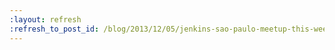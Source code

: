 ```yaml
---
:layout: refresh
:refresh_to_post_id: /blog/2013/12/05/jenkins-sao-paulo-meetup-this-weekend
---
```

